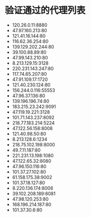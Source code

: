# 验证通过的代理列表

 - 120.26.0.11:8880
 - 47.97.160.213:80
 - 121.41.16.144:80
 - 116.62.36.254:80
 - 139.129.202.244:80
 - 39.100.88.89:80
 - 47.99.143.210:80
 - 8.213.129.15:3128
 - 220.231.143.247:80
 - 117.74.65.207:80
 - 47.91.109.17:1720
 - 121.40.230.124:80
 - 156.244.0.116:55553
 - 47.96.37.136:80
 - 139.196.196.74:80
 - 183.215.23.242:9091
 - 47.119.19.221:3128
 - 101.71.143.237:8092
 - 218.77.183.214:5224
 - 47.122.56.158:8008
 - 121.40.98.50:80
 - 8.213.128.6:1234
 - 218.75.102.198:8000
 - 49.7.11.187:80
 - 221.231.13.198:1080
 - 47.122.65.32:8080
 - 47.96.150.116:80
 - 101.37.27.102:80
 - 61.158.175.38:9002
 - 101.37.18.127:80
 - 8.220.136.174:8008
 - 39.102.208.189:8081
 - 47.98.120.253:80
 - 168.196.214.187:80
 - 101.37.30.6:80
